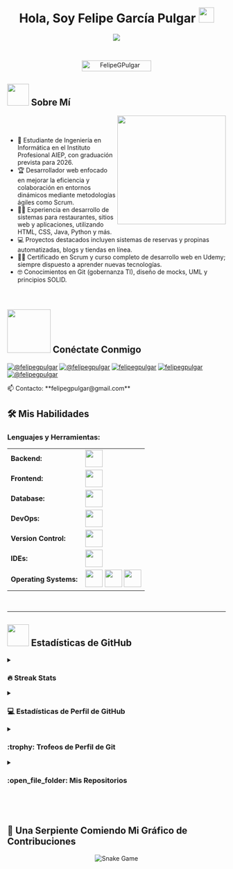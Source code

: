 # <h1 align="center">Hola, Soy Felipe García Pulgar <img src="https://media.giphy.com/media/hvRJCLFzcasrR4ia7z/giphy.gif" width="35"></h1>

<p align="center">
  <a href="https://github.com/DenverCoder1/readme-typing-svg"><img src="https://readme-typing-svg.herokuapp.com?font=Time+New+Roman&color=%23C8BE25&size=25&center=true&vCenter=true&width=700&height=100&lines=Desarrollador+Web+y+de+Software;Estudiante+de+Ingenier%C3%ADa+en+Inform%C3%A1tica;Especialista+en+JS%2C+HTML%2C+CSS%2C+Python;Dise%C3%B1o+en+Pixso%2C+Figma+y+m%C3%A1s;"></a>
</p>

<br>

<p align="center"> 
  <img src="https://komarev.com/ghpvc/?username=FelipeGPulgar&label=Profile%20views&color=0047AB&style=plastic?" alt="FelipeGPulgar" height="25px" width="160px"/> 
  </a>
</p>

## <picture><img src="https://github.com/7oSkaaa/7oSkaaa/blob/main/Images/about_me.gif?raw=true" width="50px"></picture> Sobre Mí

<picture><img align="right" src="https://github.com/7oSkaaa/7oSkaaa/blob/main/Images/Right_Side.gif?raw=true" width="250px"></picture>

<br><br>

- :school: Estudiante de Ingeniería en Informática en el Instituto Profesional AIEP, con graduación prevista para 2026.
- :trophy: Desarrollador web enfocado en mejorar la eficiencia y colaboración en entornos dinámicos mediante metodologías ágiles como Scrum.
- :technologist: Experiencia en desarrollo de sistemas para restaurantes, sitios web y aplicaciones, utilizando HTML, CSS, Java, Python y más.
- :computer: Proyectos destacados incluyen sistemas de reservas y propinas automatizadas, blogs y tiendas en línea.
- :student: Certificado en Scrum y curso completo de desarrollo web en Udemy; siempre dispuesto a aprender nuevas tecnologías.
- :nerd_face: Conocimientos en Git (gobernanza TI), diseño de mocks, UML y principios SOLID.

<br>



## <picture><img src="https://github.com/7oSkaaa/7oSkaaa/blob/main/Images/Connect-with-me.gif?raw=true" width="100px"></picture> Conéctate Conmigo

<p align="left">
  <a href="https://www.youtube.com/@felipegpulgar" target="blank"><img align="center" src="https://img.shields.io/badge/YouTube-FF0000?style=for-the-badge&logo=youtube&logoColor=white" alt="@felipegpulgar"  /></a>
<a href="https://www.tiktok.com/@felipegpulgar" target="blank"><img align="center" src="https://img.shields.io/badge/TikTok-000000?style=for-the-badge&logo=tiktok&logoColor=white" alt="@felipegpulgar" /></a>
<a href="https://linkedin.com/in/felipegpulgar" target="blank"><img align="center" src="https://img.shields.io/badge/LinkedIn-0077B5?style=for-the-badge&logo=linkedin&logoColor=white" alt="felipegpulgar"/></a>
<a href="https://fb.com/felipegpulgar" target="blank"><img align="center" src="https://img.shields.io/badge/Facebook-1877F2?style=for-the-badge&logo=facebook&logoColor=white" alt="felipegpulgar"  /></a>
<a href = "mailto:felipegpulgar@gmail.com" target="blank"><img align="center" src="https://img.shields.io/badge/Gmail-D14836?style=for-the-badge&logo=gmail&logoColor=white" alt="@felipegpulgar"  /></a>
  </p>
  📫 Contacto: **felipegpulgar@gmail.com**

## 🛠️ Mis Habilidades

<h3 align="left">Lenguajes y Herramientas:</h3>
<table>
    <tr>
        <td style="font-weight: bold; padding-right: 10px; vertical-align: center; border: none;">Backend:</td>
        <td><img height="40" src="https://skillicons.dev/icons?i=php,java,cs,net,python,laravel,nodejs,express,vite"/></td>
    </tr>
    <tr>
        <td style="font-weight: bold; padding-right: 10px; vertical-align: center;">Frontend:</td>
        <td><img height="40" src="https://skillicons.dev/icons?i=vue,react,bootstrap,html,css,sass,js,ts,figma,pixso"/></td>
    </tr>
    <tr>
        <td style="font-weight: bold; padding-right: 10px; vertical-align: center; border: none;">Database:</td>
        <td><img height="40" src="https://skillicons.dev/icons?i=mysql,postgresql,mongodb,sqlite,firebase,supabase"/></td>
    </tr>
    <tr>
        <td style="font-weight: bold; padding-right: 10px; vertical-align: center; border: none;">DevOps:</td>
        <td><img height="40" src="https://skillicons.dev/icons?i=docker,gitlab"/></td>
    </tr>
    <tr>
        <td style="font-weight: bold; padding-right: 10px; vertical-align: center; border: none;">Version Control:</td>
        <td><img height="40" src="https://skillicons.dev/icons?i=git,github,bitbucket"/></td>
    </tr>
    <tr>
        <td style="font-weight: bold; padding-right: 10px; vertical-align: center; border: none;">IDEs:</td>
        <td><img height="40" src="https://skillicons.dev/icons?i=vscode,eclipse,visualstudio,webstorm,sublime,cursor,kiro,jetbrains"/></td>
    </tr>
    <tr>
        <td style="font-weight: bold; padding-right: 10px; vertical-align: center; border: none;">Operating Systems:</td>
        <td>
            <a href="https://www.microsoft.com/en-us/windows/" target="_blank"><img height="40" src="https://img.shields.io/badge/Windows-%230078D6.svg?style=for-the-badge&logo=windows&logoColor=white"></a>
            <a href="https://ubuntu.com/" target="_blank"><img height="40" src="https://img.shields.io/badge/Ubuntu-%23E95420.svg?style=for-the-badge&logo=ubuntu&logoColor=white"></a>
            <a href="https://www.apple.com/macos/" target="_blank"><img height="40" src="https://img.shields.io/badge/macOS-%23000000.svg?style=for-the-badge&logo=apple&logoColor=white"></a>
        </td>
    </tr>
</table>

<br>

---


## <picture><img src="https://github.com/7oSkaaa/7oSkaaa/blob/main/Images/Statistics.gif?raw=true" width="50px"></picture> Estadísticas de GitHub

<details><summary><h3>🔥 Streak Stats</h3></summary>

<p align="center"><img src="https://github-readme-streak-stats.herokuapp.com/?user=FelipeGPulgar&theme=tokyonight_duo" alt="FelipeGPulgar" /></p>

</details>

<details><summary><h3>💻 Estadísticas de Perfil de GitHub</h3></summary>

<p align="center">
  <a href="https://github.com/anuraghazra/github-readme-stats">
    <img alt="FelipeGPulgar's Github Stats" src="https://github-readme-stats.vercel.app/api?username=FelipeGPulgar&show_icons=true&count_private=true&locale=es&theme=tokyonight&layout=compact" height="230px"/>
  </a>
  <img src="https://github-readme-stats.vercel.app/api/top-langs?username=FelipeGPulgar&langs_count=10&show_icons=true&locale=es&theme=tokyonight" alt="FelipeGPulgar" height="230px"/>
  <br/>
  <b>Nota:</b> Los lenguajes top son solo una métrica de los lenguajes en mi código público y no reflejan experiencia o nivel de habilidad.
</p>

</details>


<details><summary><h3>:trophy: Trofeos de Perfil de Git</h3></summary>

<p align="center"><a href="https://github.com/ryo-ma/github-profile-trophy"><img src="https://github-profile-trophy.vercel.app/?username=FelipeGPulgar&layout=compact&theme=tokyonight&column=4&margin-w=15&margin-h=15" alt="FelipeGPulgar" /></a></p>
[![@FelipeGPulgar's Holopin board](https://holopin.io/api/user/board?user=FelipeGPulgar)](https://holopin.io/@FelipeGPulgar)

</details>

<details><summary><h3>:open_file_folder: Mis Repositorios</h3></summary>

<div>
  <p align="center">
    <a href="https://github.com/FelipeGPulgar/Sistema-Restaurante">
      <img src="https://github-readme-stats.vercel.app/api/pin/?username=FelipeGPulgar&repo=Sistema-Restaurante&theme=tokyonight" alt="Sistema-Restaurante" />
    </a>
    <a href="https://github.com/FelipeGPulgar/BikeOrange">
      <img src="https://github-readme-stats.vercel.app/api/pin/?username=FelipeGPulgar&repo=BikeOrange&theme=tokyonight" alt="BikeOrange" />
    </a>
    <a href="https://github.com/FelipeGPulgar/bot-musicalip">
      <img src="https://github-readme-stats.vercel.app/api/pin/?username=FelipeGPulgar&repo=bot-musicalip&theme=tokyonight" alt="bot-musicalip" />
    </a>
    <a href="https://github.com/FelipeGPulgar/shizotactical">
      <img src="https://github-readme-stats.vercel.app/api/pin/?username=FelipeGPulgar&repo=shizotactical&theme=tokyonight" alt="shizotactical" />
    </a>
    <a href="https://github.com/FelipeGPulgar/FelipeGPulgar">
      <img src="https://github-readme-stats.vercel.app/api/pin/?username=FelipeGPulgar&repo=FelipeGPulgar&theme=tokyonight" alt="FelipeGPulgar" />
    </a>
  </p>
</div>

</details>

<br><br>

## 🐍 Una Serpiente Comiendo Mi Gráfico de Contribuciones

<p align="center">
  <img src="https://raw.githubusercontent.com/FelipeGPulgar/FelipeGPulgar/output/github-contribution-grid-snake.svg" alt="Snake Game"/>
</p>
